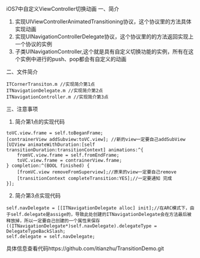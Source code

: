 iOS7中自定义ViewController切换动画
一、简介


1. 实现UIViewControllerAnimatedTransitioning协议，这个协议里的方法具体实现动画
2. 实现UINavigationControllerDelegate协议，这个协议里的的方法返回实现上一个协议的实例
3. 子类UINavigationController,这个就是具有自定义切换功能的实例，所有在这个实例中进行的push、pop都会有自定义的动画


二、文件简介
```
ITCornerTransiton.m //实现简介第1点
ITNavigationDelegate.m //实现简介第2点
ITNavigationController.m //实现简介第3点
```


三、注意事项


1. 简介第1点的实现代码
```
toVC.view.frame = self.toBeganFrame;
[contrainerView addSubview:toVC.view]; //新的view一定要自己addSubView
[UIView animateWithDuration:[self transitionDuration:transitionContext] animations:^{
    fromVC.view.frame = self.fromEndFrame;
    toVC.view.frame = contrainerView.frame;
} completion:^(BOOL finished) {
    [fromVC.view removeFromSuperview];//原来的view一定要自己remove
    [transitionContext completeTransition:YES];//一定要通知 完成
}];
```
2. 简介第3点实现代码
```
self.navDelegate = [[ITNavigationDelegate alloc] init];//在ARC模式下，由于self.delegate是assige的，导致此处创建的ITNavigationDelegate会在方法最后被释放掉，所以一定要自己创建的一个属性来保存
((ITNavigationDelegate*)self.navDelegate).delegateType = DelegateTypeBackSlash;
self.delegate = self.navDelegate;
```


具体信息查看代码https://github.com/itianzhu/TransitionDemo.git